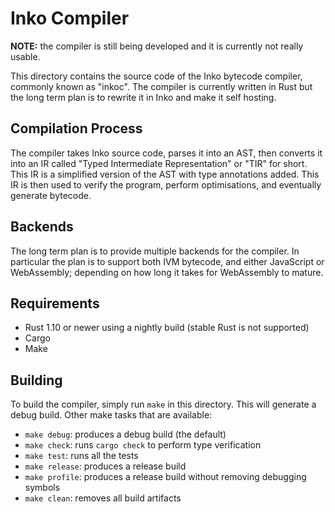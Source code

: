# Inko Compiler

**NOTE:** the compiler is still being developed and it is currently not really
usable.

This directory contains the source code of the Inko bytecode compiler, commonly
known as "inkoc". The compiler is currently written in Rust but the long term
plan is to rewrite it in Inko and make it self hosting.

## Compilation Process

The compiler takes Inko source code, parses it into an AST, then converts it
into an IR called "Typed Intermediate Representation" or "TIR" for short. This
IR is a simplified version of the AST with type annotations added. This IR is
then used to verify the program, perform optimisations, and eventually generate
bytecode.

## Backends

The long term plan is to provide multiple backends for the compiler. In
particular the plan is to support both IVM bytecode, and either JavaScript or
WebAssembly; depending on how long it takes for WebAssembly to mature.

## Requirements

* Rust 1.10 or newer using a nightly build (stable Rust is not supported)
* Cargo
* Make

## Building

To build the compiler, simply run `make` in this directory. This will generate a
debug build. Other make tasks that are available:

* `make debug`: produces a debug build (the default)
* `make check`: runs `cargo check` to perform type verification
* `make test`: runs all the tests
* `make release`: produces a release build
* `make profile`: produces a release build without removing debugging symbols
* `make clean`: removes all build artifacts
